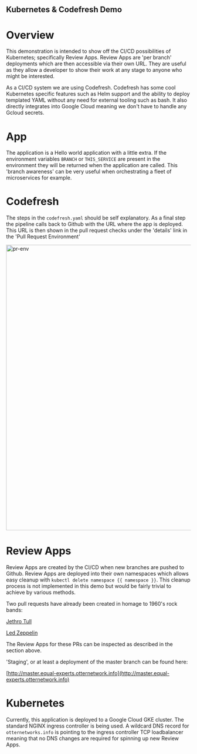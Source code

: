 
## Kubernetes & Codefresh Demo

# Overview

This demonstration is intended to show off the CI/CD possibilities of Kubernetes; specifically Review Apps. Review Apps are 'per branch' deployments which are then accessible via their own URL. They are useful as they allow a developer to show their work at any stage to anyone who might be interested. 

As a CI/CD system we are using Codefresh. Codefresh has some cool Kubernetes specific features such as Helm support and the ability to deploy templated YAML without any need for external tooling such as bash. It also directly integrates into Google Cloud meaning we don't have to handle any Gcloud secrets. 

# App

The application is a Hello world application with a little extra. If the environment variables `BRANCH` or `THIS_SERVICE` are present in the environment they will be returned when the application are called. This 'branch awareness' can be very useful when orchestrating a fleet of microservices for example.

# Codefresh

The steps in the `codefresh.yaml` should be self explanatory. As a final step the pipeline calls back to Github with the URL where the app is deployed. This URL is then shown in the pull request checks under the 'details' link in the 'Pull Request Environment'

<img width="776" alt="pr-env" src="https://user-images.githubusercontent.com/3006149/49045847-887b2c80-f1d2-11e8-9f02-7fc79f330b81.png">

# Review Apps

Review Apps are created by the CI/CD when new branches are pushed to Github. Review Apps are deployed into their own namespaces which allows easy cleanup with `kubectl delete namespace {{ namespace }}`. This cleanup process is not implemented in this demo but would be fairly trivial to achieve by various methods.

Two pull requests have already been created in homage to 1960's rock bands:

[Jethro Tull](https://github.com/otter-microservices/k8s-codefresh-demo/pull/1)

[Led Zeppelin](https://github.com/otter-microservices/k8s-codefresh-demo/pull/2)

The Review Apps for these PRs can be inspected as described in the section above.

'Staging', or at least a deployment of the master branch can be found here:

[http://master.equal-experts.otternetwork.info](http://master.equal-experts.otternetwork.info)

# Kubernetes

Currently, this application is deployed to a Google Cloud GKE cluster. The standard NGINX ingress controller is being used. A wildcard DNS record for `otternetworks.info` is pointing to the ingress controller TCP loadbalancer meaning that no DNS changes are required for spinning up new Review Apps.
